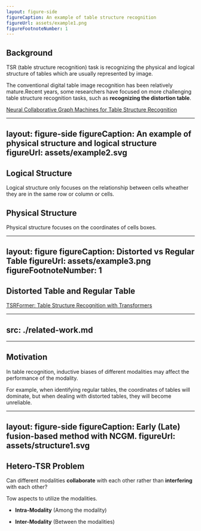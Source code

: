 ```yaml
---
layout: figure-side
figureCaption: An example of table structure recognition
figureUrl: assets/example1.png
figureFootnoteNumber: 1
---
```


## Background

TSR (table structure recognition) task is recognizing the physical and logical structure of tables which are usually represented by image. 

The conventional digital table image recognition has been relatively mature.Recent years, some researchers have focused on more challenging table structure recognition tasks, such as **recognizing the distortion table**.

<Footnotes separator>
  <Footnote :number=1><a href="https://arxiv.org/abs/2111.13359" rel="noreferrer" target="_blank">Neural Collaborative Graph Machines for Table Structure Recognition</a></Footnote>
</Footnotes>

---
layout: figure-side
figureCaption: An example of physical structure and logical structure
figureUrl: assets/example2.svg
---

## Logical Structure

Logical structure only focuses on the relationship between cells wheather they are in the same row or column or cells.

## Physical Structure

Physical structure focuses on the coordinates of cells boxes.

---
layout: figure
figureCaption: Distorted vs Regular Table
figureUrl: assets/example3.png
figureFootnoteNumber: 1
---

## Distorted Table and Regular Table

<Footnotes separator>
  <Footnote :number=1><a href="https://arxiv.org/abs/2208.04921" rel="noreferrer" target="_blank">TSRFormer: Table Structure Recognition with Transformers</a></Footnote>
</Footnotes>

---
src: ./related-work.md
---

---

## Motivation

In table recognition, inductive biases of different modalities may affect the performance of the modality. 

For example, when identifying regular tables, the coordinates of tables will dominate, but when dealing with distorted tables, they will become unreliable.

---
layout: figure-side
figureCaption: Early (Late) fusion-based method with NCGM.
figureUrl: assets/structure1.svg
---

## Hetero-TSR Problem

Can different modalities **collaborate** with each other rather than **interfering** with each other?

Tow aspects to utilize the modalities.

- **Intra-Modality** (Among the modality)

- **Inter-Modality** (Between the modalities)